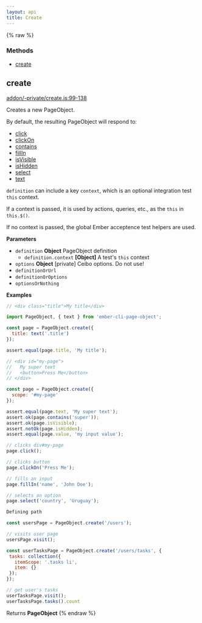 ```yaml
---
layout: api
title: Create
---
```


{% raw %}
### Methods

- [create](#create)

## create

[addon/-private/create.js:99-138](https://github.com/san650/ember-cli-page-object/blob/c521335ffba9955a6acaf1006ed503cbb61ba72d/addon/-private/create.js#L99-L138 "Source code on GitHub")

Creates a new PageObject.

By default, the resulting PageObject will respond to:

* [click](/docs/v1.6.x/api/properties#clickable)
* [clickOn](/docs/v1.6.x/api/properties#clickontext)
* [contains](/docs/v1.6.x/api/properties#contains)
* [fillIn](/docs/v1.6.x/api/properties#fillable)
* [isVisible](/docs/v1.6.x/api/properties#isvisible)
* [isHidden](/docs/v1.6.x/api/properties#ishidden)
* [select](/docs/v1.6.x/api/properties#selectable)
* [text](/docs/v1.6.x/api/properties#text)

`definition` can include a key `context`, which is an
optional integration test `this` context.

If a context is passed, it is used by actions, queries, etc.,
as the `this` in `this.$()`.

If no context is passed, the global Ember acceptence test
helpers are used.

**Parameters**

-   `definition` **Object** PageObject definition
    -   `definition.context` **[Object]** A test's `this` context
-   `options` **Object** [private] Ceibo options. Do not use!
-   `definitionOrUrl`  
-   `definitionOrOptions`  
-   `optionsOrNothing`  

**Examples**

```javascript
// <div class="title">My title</div>

import PageObject, { text } from 'ember-cli-page-object';

const page = PageObject.create({
  title: text('.title')
});

assert.equal(page.title, 'My title');
```

```javascript
// <div id="my-page">
//   My super text
//   <button>Press Me</button>
// </div>

const page = PageObject.create({
  scope: '#my-page'
});

assert.equal(page.text, 'My super text');
assert.ok(page.contains('super'));
assert.ok(page.isVisible);
assert.notOk(page.isHidden);
assert.equal(page.value, 'my input value');

// clicks div#my-page
page.click();

// clicks button
page.clickOn('Press Me');

// fills an input
page.fillIn('name', 'John Doe');

// selects an option
page.select('country', 'Uruguay');
```

```javascript
Defining path

const usersPage = PageObject.create('/users');

// visits user page
usersPage.visit();

const userTasksPage = PageObject.create('/users/tasks', {
 tasks: collection({
   itemScope: '.tasks li',
   item: {}
 });
});

// get user's tasks
userTasksPage.visit();
userTasksPage.tasks().count
```

Returns **PageObject** 
{% endraw %}
